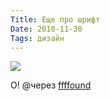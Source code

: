 ```yaml
---
Title: Еще про шрифт
Date: 2010-11-30
Tags: дизайн
---
```


<div class="text"><p><img src="http://dl.dropbox.com/u/140528/site/font.gif" /></p>
<p>О! @через <a href="http://ffffound.com/image/985ccb0106f21fefe0659ca14bb2eddd8208249e">ffffound</a></p></div>